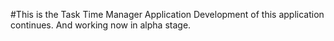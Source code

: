 #This is the Task Time Manager Application
Development of this application continues.
And working now in alpha stage.